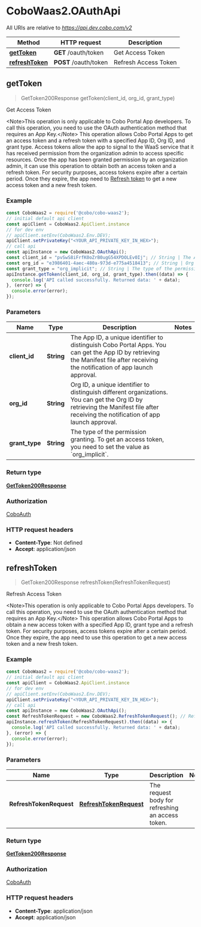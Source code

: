 # CoboWaas2.OAuthApi

All URIs are relative to *https://api.dev.cobo.com/v2*

Method | HTTP request | Description
------------- | ------------- | -------------
[**getToken**](OAuthApi.md#getToken) | **GET** /oauth/token | Get Access Token
[**refreshToken**](OAuthApi.md#refreshToken) | **POST** /oauth/token | Refresh Access Token



## getToken

> GetToken200Response getToken(client_id, org_id, grant_type)

Get Access Token

&lt;Note&gt;This operation is only applicable to Cobo Portal App developers. To call this operation, you need to use the OAuth authentication method that requires an App Key.&lt;/Note&gt; This operation allows Cobo Portal Apps to get an access token and a refresh token with a specified App ID, Org ID, and grant type.   Access tokens allow the app to signal to the WaaS service that it has received permission from the organization admin to access specific resources. Once the app has been granted permission by an organization admin, it can use this operation to obtain both an access token and a refresh token.  For security purposes, access tokens expire after a certain period. Once they expire, the app need to [Refresh token](/v2/api-references/oauth/refresh-access-token) to get a new access token and a new fresh token. 

### Example

```javascript
const CoboWaas2 = require('@cobo/cobo-waas2');
// initial default api client
const apiClient = CoboWaas2.ApiClient.instance
// for dev env
// apiClient.setEnv(CoboWaas2.Env.DEV);
apiClient.setPrivateKey("<YOUR_API_PRIVATE_KEY_IN_HEX>");
// call api
const apiInstance = new CoboWaas2.OAuthApi();
const client_id = "pvSwS8iFrfK0oZrB0ugG54XPDOLEv0Ij"; // String | The App ID, a unique identifier to distinguish Cobo Portal Apps. You can get the App ID by retrieving the Manifest file after receiving the notification of app launch approval.
const org_id = "e3986401-4aec-480a-973d-e775a4518413"; // String | Org ID, a unique identifier to distinguish different organizations. You can get the Org ID by retrieving the Manifest file after receiving the notification of app launch approval.
const grant_type = "org_implicit"; // String | The type of the permission granting. To get an access token, you need to set the value as `org_implicit`.
apiInstance.getToken(client_id, org_id, grant_type).then((data) => {
  console.log('API called successfully. Returned data: ' + data);
}, (error) => {
  console.error(error);
});

```

### Parameters


Name | Type | Description  | Notes
------------- | ------------- | ------------- | -------------
 **client_id** | **String**| The App ID, a unique identifier to distinguish Cobo Portal Apps. You can get the App ID by retrieving the Manifest file after receiving the notification of app launch approval. | 
 **org_id** | **String**| Org ID, a unique identifier to distinguish different organizations. You can get the Org ID by retrieving the Manifest file after receiving the notification of app launch approval. | 
 **grant_type** | **String**| The type of the permission granting. To get an access token, you need to set the value as &#x60;org_implicit&#x60;. | 

### Return type

[**GetToken200Response**](GetToken200Response.md)

### Authorization

[CoboAuth](../README.md#CoboAuth)

### HTTP request headers

- **Content-Type**: Not defined
- **Accept**: application/json


## refreshToken

> GetToken200Response refreshToken(RefreshTokenRequest)

Refresh Access Token

&lt;Note&gt;This operation is only applicable to Cobo Portal Apps developers. To call this operation, you need to use the OAuth authentication method that requires an App Key.&lt;/Note&gt; This operation allows Cobo Portal Apps to obtain a new access token with a specified App ID, grant type and a refresh token. For security purposes, access tokens expire after a certain period. Once they expire, the app need to use this operation to get a new access token and a new fresh token. 

### Example

```javascript
const CoboWaas2 = require('@cobo/cobo-waas2');
// initial default api client
const apiClient = CoboWaas2.ApiClient.instance
// for dev env
// apiClient.setEnv(CoboWaas2.Env.DEV);
apiClient.setPrivateKey("<YOUR_API_PRIVATE_KEY_IN_HEX>");
// call api
const apiInstance = new CoboWaas2.OAuthApi();
const RefreshTokenRequest = new CoboWaas2.RefreshTokenRequest(); // RefreshTokenRequest | The request body for refreshing an access token.
apiInstance.refreshToken(RefreshTokenRequest).then((data) => {
  console.log('API called successfully. Returned data: ' + data);
}, (error) => {
  console.error(error);
});

```

### Parameters


Name | Type | Description  | Notes
------------- | ------------- | ------------- | -------------
 **RefreshTokenRequest** | [**RefreshTokenRequest**](RefreshTokenRequest.md)| The request body for refreshing an access token. | 

### Return type

[**GetToken200Response**](GetToken200Response.md)

### Authorization

[CoboAuth](../README.md#CoboAuth)

### HTTP request headers

- **Content-Type**: application/json
- **Accept**: application/json


